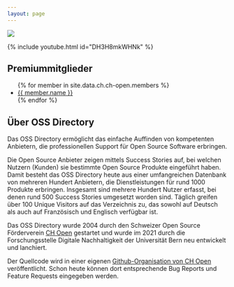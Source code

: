 ```yaml
---
layout: page
---
```

![](https://minio.digisus.ch/ossdirectory-assets/OSSD_Logo_rgb.svg)

{% include youtube.html id="DH3H8mkWHNk" %}

## Premiummitglieder
<ul>
{% for member in site.data.ch.ch-open.members %}
  <li> <a href="{{ site.url }}/vendors/{{ member.country }}/{{ member.identifier }}.html">{{ member.name }}</a> </li>
{% endfor %}
</ul>

## Über OSS Directory

Das OSS Directory ermöglicht das einfache Auffinden von kompetenten Anbietern, die professionellen Support für Open Source Software erbringen.

Die Open Source Anbieter zeigen mittels Success Stories auf, bei welchen Nutzern (Kunden) sie bestimmte Open Source Produkte eingeführt haben. Damit besteht das OSS Directory heute aus einer umfangreichen Datenbank von mehreren Hundert Anbietern, die Dienstleistungen für rund 1000 Produkte erbringen. Insgesamt sind mehrere Hundert Nutzer erfasst, bei denen rund 500 Success Stories umgesetzt worden sind. Täglich greifen über 100 Unique Visitors auf das Verzeichnis zu, das sowohl auf Deutsch als auch auf Französisch und Englisch verfügbar ist.

Das OSS Directory wurde 2004 durch den Schweizer Open Source Förderverein [CH Open](https://www.ch-open.ch) gestartet und wurde im 2021 durch die Forschungsstelle Digitale Nachhaltigkeit der Universität Bern neu entwickelt und lanchiert.

Der Quellcode wird in einer eigenen [Github-Organisation von CH Open](http://github.com/ossdirectory/) veröffentlicht. Schon heute können dort entsprechende Bug Reports und Feature Requests eingegeben werden.
